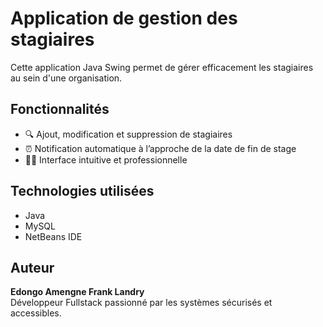 # Application de gestion des stagiaires

Cette application Java Swing permet de gérer efficacement les stagiaires au sein d'une organisation.

## Fonctionnalités
- 🔍 Ajout, modification et suppression de stagiaires
- ⏰ Notification automatique à l’approche de la date de fin de stage
- 🧑‍💻 Interface intuitive et professionnelle

## Technologies utilisées
- Java
- MySQL
- NetBeans IDE

## Auteur
**Edongo Amengne Frank Landry**  
Développeur Fullstack passionné par les systèmes sécurisés et accessibles.
